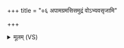 +++
title = "०६ अपामग्रमसिसमुद्रं वोऽभ्यवसृजामि"

+++
<details><summary>मूलम् (VS)</summary>

अ॒पामग्र॑मसिसमु॒द्रं वो॒ऽभ्यव॑सृजामि ॥
</details>